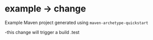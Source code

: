 # example -> change

Example Maven project generated using `maven-archetype-quickstart`

-this change will trigger a build
.test




